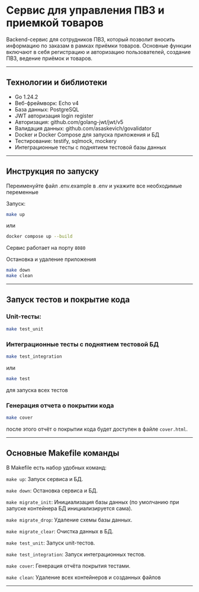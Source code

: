 # Сервис для управления ПВЗ и приемкой товаров


Backend-сервис для сотрудников ПВЗ, который позволит вносить информацию по заказам в рамках приёмки товаров. Основные функции включают в себя регистрацию и авторизацию пользователей, создание ПВЗ, ведение приёмок и товаров.

---
## Технологии и библиотеки

- Go 1.24.2
- Веб-фреймворк: Echo v4
- База данных: PostgreSQL
- JWT авторизация login register
- Авторизация: github.com/golang-jwt/jwt/v5
- Валидация данных: github.com/asaskevich/govalidator
- Docker и Docker Compose для запуска приложения и БД
- Тестирование: testify, sqlmock, mockery
- Интеграционные тесты с поднятием тестовой базы данных

---
## Инструкция по запуску

Переименуйте файл .env.example в .env и укажите все необходимые переменные

Запуск:

```bash
make up
```
или 
```bash
docker compose up --build
```

Сервис работает на порту `8080`

Остановка и удаление приложения

```bash
make down
make clean
```

---

## Запуск тестов и покрытие кода

### Unit-тесты:

```bash
make test_unit
```

### Интеграционные тесты c поднятием тестовой БД


```bash
make test_integration
```
или
```bash
make test
```
для запуска всех тестов

### Генерация отчета о покрытии кода

```bash
make cover
```

после этого отчёт о покрытии кода будет доступен в файле `cover.html`.

---
## Основные Makefile команды 

В Makefile есть набор удобных команд:

`make up`: Запуск сервиса и БД.

`make down`: Остановка сервиса и БД.

`make migrate_init`: Инициализация базы данных (по умолчанию при запуске контейнера БД инициализируется сама).

`make migrate_drop`: Удаление схемы базы данных.

`make migrate_clear`: Очистка данных в БД.

`make test_unit`: Запуск unit-тестов.

`make test_integration`: Запуск интеграционных тестов.

`make cover`: Генерация отчёта покрытия тестами.

`make clean`: Удаление всех контейнеров и созданных файлов

---
